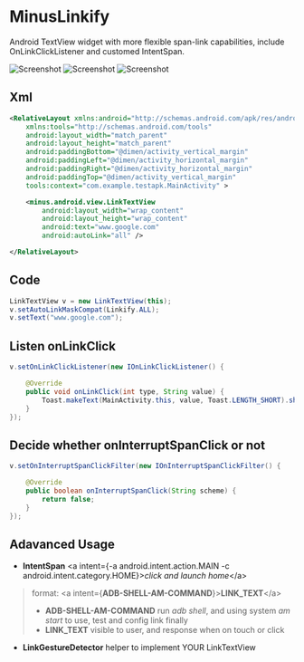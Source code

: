 # MinusLinkify
Android TextView widget with more flexible span-link capabilities, include OnLinkClickListener and customed IntentSpan.

![Screenshot](https://raw.github.com/wtao901231/MinusLinkify/master/01.gif)
![Screenshot](https://raw.github.com/wtao901231/MinusLinkify/master/02.gif)
![Screenshot](https://raw.github.com/wtao901231/MinusLinkify/master/03.gif)

## Xml
``` xml
<RelativeLayout xmlns:android="http://schemas.android.com/apk/res/android"
    xmlns:tools="http://schemas.android.com/tools"
    android:layout_width="match_parent"
    android:layout_height="match_parent"
    android:paddingBottom="@dimen/activity_vertical_margin"
    android:paddingLeft="@dimen/activity_horizontal_margin"
    android:paddingRight="@dimen/activity_horizontal_margin"
    android:paddingTop="@dimen/activity_vertical_margin"
    tools:context="com.example.testapk.MainActivity" >

    <minus.android.view.LinkTextView
        android:layout_width="wrap_content"
        android:layout_height="wrap_content"
        android:text="www.google.com"
        android:autoLink="all" />

</RelativeLayout>
```

## Code
``` java
LinkTextView v = new LinkTextView(this);
v.setAutoLinkMaskCompat(Linkify.ALL);
v.setText("www.google.com");
```

## Listen onLinkClick
``` java
v.setOnLinkClickListener(new IOnLinkClickListener() {

	@Override
	public void onLinkClick(int type, String value) {
		Toast.makeText(MainActivity.this, value, Toast.LENGTH_SHORT).show();
	}
});
```

## Decide whether onInterruptSpanClick or not
``` java
v.setOnInterruptSpanClickFilter(new IOnInterruptSpanClickFilter() {

	@Override
	public boolean onInterruptSpanClick(String scheme) {
		return false;
	}
});
```

## Adavanced Usage
- **IntentSpan** &lt;a intent={-a android.intent.action.MAIN -c android.intent.category.HOME}&gt;*click and launch home*&lt;/a&gt;
> format: &lt;a intent={**ADB-SHELL-AM-COMMAND**}&gt;**LINK_TEXT**&lt;/a&gt;
> - **ADB-SHELL-AM-COMMAND** run *adb shell*, and using system *am start* to use, test and config link finally
> - **LINK_TEXT** visible to user, and response when on touch or click

- **LinkGestureDetector** helper to implement YOUR LinkTextView
